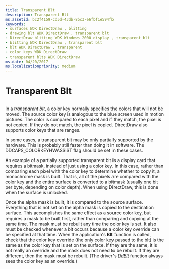 ```yaml
---
title: Transparent Blt
description: Transparent Blt
ms.assetid: bc2f4159-cd5d-43db-8bc3-e6fbf1e594fb
keywords:
- surfaces WDK DirectDraw , blitting
- drawing blt WDK DirectDraw , transparent blt
- DirectDraw blitting WDK Windows 2000 display , transparent blt
- blitting WDK DirectDraw , transparent blt
- blt WDK DirectDraw , transparent
- color keys WDK DirectDraw
- transparent blts WDK DirectDraw
ms.date: 04/20/2017
ms.localizationpriority: medium
---
```


# Transparent Blt


## <span id="ddk_transparent_blt_gg"></span><span id="DDK_TRANSPARENT_BLT_GG"></span>


In a *transparent blt*, a color key normally specifies the colors that will not be moved. The source color key is analogous to the blue screen used in motion pictures. The color is compared to each pixel and if they match, the pixel is not copied. If they do not match, the pixel is copied. DirectDraw also supports color keys that are ranges.

In some cases, a transparent blt may be only partially supported by the hardware. This is probably still faster than doing it in software. The DDCAPS\_COLORKEYHWASSIST flag should be set in these cases.

An example of a partially supported transparent blt is a display card that requires a bitmask, instead of just using a color key. In this case, rather than comparing each pixel with the color key to determine whether to copy it, a monochrome mask is built. That is, all of the pixels are compared with the color key and the entire surface is converted to a bitmask (usually one bit per byte, depending on color depth). When using DirectDraw, this is done when the surface is unlocked.

Once the alpha mask is built, it is compared to the source surface. Everything that is not set on the alpha mask is copied to the destination surface. This accomplishes the same effect as a source color key, but requires a mask to be built first, rather than comparing and copying at the same time. The mask must be rebuilt any time the color key is set. It also must be checked whenever a blt occurs because a color key override can be specified at that time. When the application's **Blt** function is called, check that the color key override (the only color key passed to the blt) is the same as the color key that is set on the surface. If they are the same, it is not really an override and the mask does not need to be rebuilt. If they are different, then the mask must be rebuilt. (The driver's [*DdBlt*](/windows/desktop/api/ddrawint/nc-ddrawint-pdd_surfcb_blt) function always sees the color key as an override.)

 

